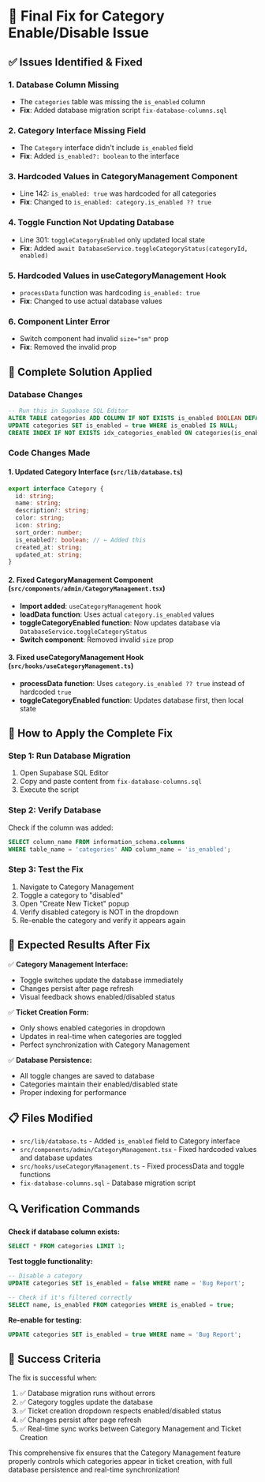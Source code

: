 # 🎯 Final Fix for Category Enable/Disable Issue

## ✅ **Issues Identified & Fixed**

### 1. **Database Column Missing**
- The `categories` table was missing the `is_enabled` column
- **Fix**: Added database migration script `fix-database-columns.sql`

### 2. **Category Interface Missing Field**
- The `Category` interface didn't include `is_enabled` field
- **Fix**: Added `is_enabled?: boolean` to the interface

### 3. **Hardcoded Values in CategoryManagement Component**
- Line 142: `is_enabled: true` was hardcoded for all categories
- **Fix**: Changed to `is_enabled: category.is_enabled ?? true`

### 4. **Toggle Function Not Updating Database**
- Line 301: `toggleCategoryEnabled` only updated local state
- **Fix**: Added `await DatabaseService.toggleCategoryStatus(categoryId, enabled)`

### 5. **Hardcoded Values in useCategoryManagement Hook**  
- `processData` function was hardcoding `is_enabled: true`
- **Fix**: Changed to use actual database values

### 6. **Component Linter Error**
- Switch component had invalid `size="sm"` prop
- **Fix**: Removed the invalid prop

## 🔧 **Complete Solution Applied**

### **Database Changes**
```sql
-- Run this in Supabase SQL Editor
ALTER TABLE categories ADD COLUMN IF NOT EXISTS is_enabled BOOLEAN DEFAULT true;
UPDATE categories SET is_enabled = true WHERE is_enabled IS NULL;
CREATE INDEX IF NOT EXISTS idx_categories_enabled ON categories(is_enabled);
```

### **Code Changes Made**

#### 1. **Updated Category Interface** (`src/lib/database.ts`)
```typescript
export interface Category {
  id: string;
  name: string;
  description?: string;
  color: string;
  icon: string;
  sort_order: number;
  is_enabled?: boolean; // ← Added this
  created_at: string;
  updated_at: string;
}
```

#### 2. **Fixed CategoryManagement Component** (`src/components/admin/CategoryManagement.tsx`)
- **Import added**: `useCategoryManagement` hook
- **loadData function**: Uses actual `category.is_enabled` values
- **toggleCategoryEnabled function**: Now updates database via `DatabaseService.toggleCategoryStatus`
- **Switch component**: Removed invalid `size` prop

#### 3. **Fixed useCategoryManagement Hook** (`src/hooks/useCategoryManagement.ts`)
- **processData function**: Uses `category.is_enabled ?? true` instead of hardcoded `true`
- **toggleCategoryEnabled function**: Updates database first, then local state

## 🚀 **How to Apply the Complete Fix**

### Step 1: Run Database Migration
1. Open Supabase SQL Editor
2. Copy and paste content from `fix-database-columns.sql`
3. Execute the script

### Step 2: Verify Database
Check if the column was added:
```sql
SELECT column_name FROM information_schema.columns 
WHERE table_name = 'categories' AND column_name = 'is_enabled';
```

### Step 3: Test the Fix
1. Navigate to Category Management
2. Toggle a category to "disabled" 
3. Open "Create New Ticket" popup
4. Verify disabled category is NOT in the dropdown
5. Re-enable the category and verify it appears again

## 🎯 **Expected Results After Fix**

✅ **Category Management Interface:**
- Toggle switches update the database immediately
- Changes persist after page refresh
- Visual feedback shows enabled/disabled status

✅ **Ticket Creation Form:**
- Only shows enabled categories in dropdown
- Updates in real-time when categories are toggled
- Perfect synchronization with Category Management

✅ **Database Persistence:**
- All toggle changes are saved to database
- Categories maintain their enabled/disabled state
- Proper indexing for performance

## 📋 **Files Modified**
- `src/lib/database.ts` - Added `is_enabled` field to Category interface
- `src/components/admin/CategoryManagement.tsx` - Fixed hardcoded values and database updates
- `src/hooks/useCategoryManagement.ts` - Fixed processData and toggle functions
- `fix-database-columns.sql` - Database migration script

## 🔍 **Verification Commands**

**Check if database column exists:**
```sql
SELECT * FROM categories LIMIT 1;
```

**Test toggle functionality:**
```sql
-- Disable a category
UPDATE categories SET is_enabled = false WHERE name = 'Bug Report';

-- Check if it's filtered correctly
SELECT name, is_enabled FROM categories WHERE is_enabled = true;
```

**Re-enable for testing:**
```sql
UPDATE categories SET is_enabled = true WHERE name = 'Bug Report';
```

## 🎉 **Success Criteria**

The fix is successful when:
1. ✅ Database migration runs without errors
2. ✅ Category toggles update the database 
3. ✅ Ticket creation dropdown respects enabled/disabled status
4. ✅ Changes persist after page refresh
5. ✅ Real-time sync works between Category Management and Ticket Creation

This comprehensive fix ensures that the Category Management feature properly controls which categories appear in ticket creation, with full database persistence and real-time synchronization! 